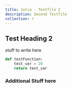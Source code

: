 ```yaml
---
title: Julia - Testfile 2
description: Second Testfile
collection: r
---
```


## Test Heading 2

stuff to write here

```Python
def testFunction:
	test_var = 20
	return test_var
```

### Additional Stuff here
